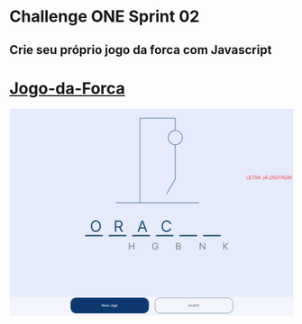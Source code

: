 # Challenge ONE Sprint 02

Crie seu próprio jogo da forca com Javascript
---

# [Jogo-da-Forca](https://lionelsu.github.io/Challenge-Oracle-ONE/Challenge-02-Jogo-da-Forca/)

![Jogo-da-Forca](./assets/Screenshot_13.png)